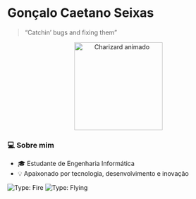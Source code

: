 # Gonçalo Caetano Seixas

> “Catchin’ bugs and fixing them”

<p align="center">
  <img src="https://play.pokemonshowdown.com/sprites/ani/charizard.gif" width="200" alt="Charizard animado" />
</p>

### 💻 Sobre mim
- 🎓 Estudante de Engenharia Informática  
- 💡 Apaixonado por tecnologia, desenvolvimento e inovação

![Type: Fire](https://img.shields.io/badge/Type-Fire-orange)
![Type: Flying](https://img.shields.io/badge/Type-Flying-lightblue)
